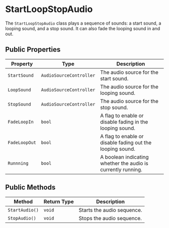 # StartLoopStopAudio

The `StartLoopStopAudio` class plays a sequence of sounds: a start sound, a looping sound, and a stop sound. It can also fade the looping sound in and out.

## Public Properties

| Property      | Type                  | Description                                                  |
| ------------- | --------------------- | ------------------------------------------------------------ |
| `StartSound`  | `AudioSourceController` | The audio source for the start sound.                        |
| `LoopSound`   | `AudioSourceController` | The audio source for the looping sound.                      |
| `StopSound`   | `AudioSourceController` | The audio source for the stop sound.                         |
| `FadeLoopIn`  | `bool`                | A flag to enable or disable fading in the looping sound.     |
| `FadeLoopOut` | `bool`                | A flag to enable or disable fading out the looping sound.    |
| `Runnning`    | `bool`                | A boolean indicating whether the audio is currently running. |

## Public Methods

| Method       | Return Type | Description                |
| ------------ | ----------- | -------------------------- |
| `StartAudio()` | `void`      | Starts the audio sequence. |
| `StopAudio()`  | `void`      | Stops the audio sequence.  |
